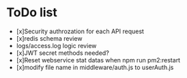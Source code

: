 # ToDo list

- [x]Security authrozation for each API request
- [x]redis schema review
- logs/access.log logic review
- [x]JWT secret methods needed?
- [x]Reset webservice stat datas when npm run pm2:restart
- [x]modify file name in middleware/auth.js to userAuth.js
